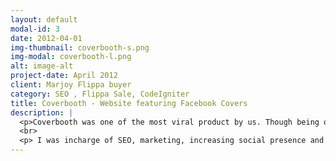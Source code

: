 ```yaml
---
layout: default
modal-id: 3
date: 2012-04-01
img-thumbnail: coverbooth-s.png
img-modal: coverbooth-l.png
alt: image-alt
project-date: April 2012
client: Marjoy Flippa buyer
category: SEO , Flippa Sale, CodeIgniter
title: Coverbooth - Website featuring Facebook Covers
description: |
  <p>Coverbooth was one of the most viral product by us. Though being one of the first Facebook cover website made after Facebook Timeline was introduced, Coverbooth grew very fast and we decided to sell it off to someone so that we concentrate on other projects. <a href="https://flippa.com/2764896-facebook-covers-site-with-670-169-pageviews-mo-making-508-mo-via-adsense" rel="nofollow">Coverbooth was sold for $9050 in flippa</a>.</p>
  <br>
  <p> I was incharge of SEO, marketing, increasing social presence and sales of the website. Coverbooth was developed using CodeIgniter PHP framework.</p>
---
```

